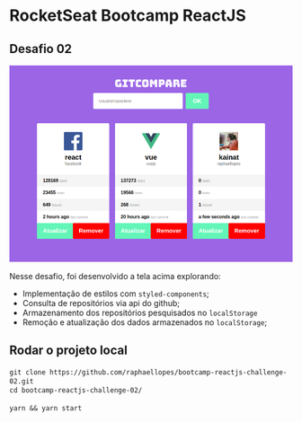 # RocketSeat Bootcamp ReactJS

## Desafio 02

![Tela](/assets/screen.png)

Nesse desafio, foi desenvolvido a tela acima explorando:
- Implementação de estilos com `styled-components`;
- Consulta de repositórios via api do github;
- Armazenamento dos repositórios pesquisados no `localStorage`
- Remoção e atualização dos dados armazenados no `localStorage`;


## Rodar o projeto local

```
git clone https://github.com/raphaellopes/bootcamp-reactjs-challenge-02.git
cd bootcamp-reactjs-challenge-02/

yarn && yarn start
```
